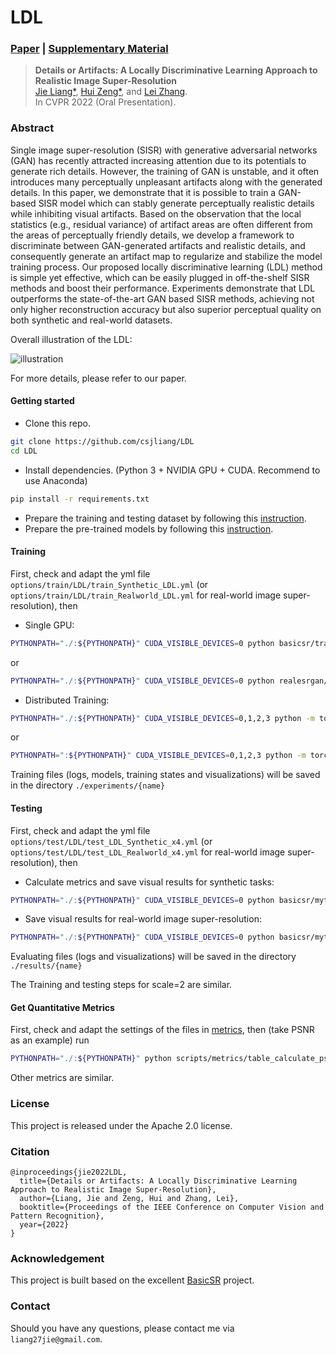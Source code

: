 # LDL

### [Paper](https://liangjie.xyz/LjHomepageFiles/paper_files/LDL_CVPR2022_paper.pdf) |   [Supplementary Material](https://liangjie.xyz/LjHomepageFiles/paper_files/LDL_CVPR2022_suppl.pdf)

> **Details or Artifacts: A Locally Discriminative Learning Approach to Realistic Image Super-Resolution** <br>
> [Jie Liang\*](https://liangjie.xyz/), [Hui Zeng\*](https://huizeng.github.io/), and [Lei Zhang](https://www4.comp.polyu.edu.hk/~cslzhang/). <br>
> In CVPR 2022 (Oral Presentation).

### Abstract

Single image super-resolution (SISR) with generative adversarial networks (GAN) has recently attracted increasing attention due to its potentials to generate rich details. 
However, the training of GAN is unstable, and it often introduces many perceptually unpleasant artifacts along with the generated details. 
In this paper, we demonstrate that it is possible to train a GAN-based SISR model which can stably generate perceptually realistic details while inhibiting visual artifacts. 
Based on the observation that the local statistics (e.g., residual variance) of artifact areas are often different from the areas of perceptually friendly details, 
we develop a framework to discriminate between GAN-generated artifacts and realistic details, and consequently generate an artifact map to regularize and stabilize the model training process. 
Our proposed locally discriminative learning (LDL) method is simple yet effective, which can be easily plugged in off-the-shelf SISR methods and boost their performance. 
Experiments demonstrate that LDL outperforms the state-of-the-art GAN based SISR methods, 
achieving not only higher reconstruction accuracy but also superior perceptual quality on both synthetic and real-world datasets.

Overall illustration of the LDL:

![illustration](Illustration.PNG)

For more details, please refer to our paper.

#### Getting started

- Clone this repo.
```bash
git clone https://github.com/csjliang/LDL
cd LDL
```

- Install dependencies. (Python 3 + NVIDIA GPU + CUDA. Recommend to use Anaconda)
```bash
pip install -r requirements.txt
```

- Prepare the training and testing dataset by following this [instruction](datasets/README.md).
- Prepare the pre-trained models by following this [instruction](experiments/README.md).

#### Training

First, check and adapt the yml file ```options/train/LDL/train_Synthetic_LDL.yml``` (or ```options/train/LDL/train_Realworld_LDL.yml``` for real-world image super-resolution), then

- Single GPU:
```bash
PYTHONPATH="./:${PYTHONPATH}" CUDA_VISIBLE_DEVICES=0 python basicsr/train.py -opt options/train/LDL/train_Synthetic_LDL.yml --auto_resume
```
or
```bash
PYTHONPATH="./:${PYTHONPATH}" CUDA_VISIBLE_DEVICES=0 python realesrgan/train.py -opt options/train/LDL/train_Realworld_LDL.yml --auto_resume
```

- Distributed Training:
```bash
PYTHONPATH="./:${PYTHONPATH}" CUDA_VISIBLE_DEVICES=0,1,2,3 python -m torch.distributed.launch --nproc_per_node=4 --master_port=5678 basicsr/train.py -opt options/train/LDL/train_Synthetic_LDL.yml --launcher pytorch --auto_resume
```
or 
```bash
PYTHONPATH=":${PYTHONPATH}" CUDA_VISIBLE_DEVICES=0,1,2,3 python -m torch.distributed.launch --nproc_per_node=4 --master_port=4321 realesrgan/train.py -opt options/train/LDL/train_Realworld_LDL.yml --launcher pytorch --auto_resume
```

Training files (logs, models, training states and visualizations) will be saved in the directory ```./experiments/{name}```

#### Testing

First, check and adapt the yml file ```options/test/LDL/test_LDL_Synthetic_x4.yml``` (or ```options/test/LDL/test_LDL_Realworld_x4.yml``` for real-world image super-resolution), then

- Calculate metrics and save visual results for synthetic tasks:
```bash
PYTHONPATH="./:${PYTHONPATH}" CUDA_VISIBLE_DEVICES=0 python basicsr/mytest.py -opt options/test/LDL/test_LDL_Synthetic_x4.yml
```

- Save visual results for real-world image super-resolution:
```bash
PYTHONPATH="./:${PYTHONPATH}" CUDA_VISIBLE_DEVICES=0 python basicsr/mytest.py -opt options/test/LDL/test_LDL_Realworld_x4.yml
```

Evaluating files (logs and visualizations) will be saved in the directory ```./results/{name}```

The Training and testing steps for scale=2 are similar.

#### Get Quantitative Metrics

First, check and adapt the settings of the files in [metrics](scripts/metrics), then (take PSNR as an example) run
```bash
PYTHONPATH="./:${PYTHONPATH}" python scripts/metrics/table_calculate_psnr_all.py
```
Other metrics are similar.

### License

This project is released under the Apache 2.0 license.

### Citation
```
@inproceedings{jie2022LDL,
  title={Details or Artifacts: A Locally Discriminative Learning Approach to Realistic Image Super-Resolution},
  author={Liang, Jie and Zeng, Hui and Zhang, Lei},
  booktitle={Proceedings of the IEEE Conference on Computer Vision and Pattern Recognition},
  year={2022}
}
```

### Acknowledgement
This project is built based on the excellent [BasicSR](https://github.com/xinntao/BasicSR) project.

### Contact
Should you have any questions, please contact me via `liang27jie@gmail.com`.

